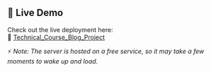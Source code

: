 ## 🚀 Live Demo  
Check out the live deployment here:  
🔗 [Technical_Course_Blog_Project](https://admin-login-blog-project-7.onrender.com/)  

⚡ *Note: The server is hosted on a free service, so it may take a few moments to wake up and load.*
